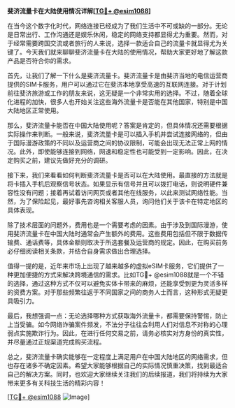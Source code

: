 **斐济流量卡在大陆使用情况详解[[TG💪+ @esim1088](https://t.me/s/esim1088)]**

在当今这个数字化时代，网络连接已经成为了我们生活中不可或缺的一部分。无论是日常出行、工作沟通还是娱乐休闲，稳定的网络支持都显得尤为重要。然而，对于经常需要跨国交流或者旅行的人来说，选择一款适合自己的流量卡就显得尤为关键了。今天我们就来聊聊斐济流量卡在大陆的使用情况，帮助大家更好地了解这款产品是否符合你的需求。

首先，让我们了解一下什么是斐济流量卡。斐济流量卡是由斐济当地的电信运营商提供的SIM卡服务，用户可以通过它在斐济本地享受高速的互联网连接。对于计划前往斐济旅游或工作的朋友来说，这无疑是一个非常实用的选择。不过，随着全球化进程的加快，很多人也开始关注这些海外流量卡是否能在其他国家，特别是中国大陆地区正常使用。

那么，斐济流量卡能否在中国大陆使用呢？答案是肯定的，但具体情况还需要根据实际操作来判断。一般来说，斐济流量卡是可以插入手机并尝试连接网络的，但由于国际漫游政策的不同以及运营商之间的协议限制，可能会出现无法正常上网的情况。此外，即使能够连接到网络，网速和稳定性也可能受到一定影响。因此，在决定购买之前，建议先做好充分的调研。

接下来，我们来看看如何判断斐济流量卡是否可以在大陆使用。最直接的方法就是将卡插入手机后观察信号状态。如果显示有信号并且可以拨打电话，则说明硬件兼容性没有问题；接着再试着访问网页或者其他在线服务，以此来测试网络性能。当然，为了保险起见，最好事先咨询相关客服人员，询问他们关于该卡在特定地区的具体表现。

除了技术层面的问题外，费用也是一个需要考虑的因素。由于涉及到国际漫游，使用斐济流量卡在中国大陆时通常会产生额外的费用。这些费用包括但不限于数据传输费、通话费等，具体金额则取决于所选套餐及运营商的规定。因此，在购买前务必仔细阅读相关条款，并结合自身需求做出合理选择。

值得一提的是，近年来市场上出现了越来越多的虚拟eSIM卡服务，它们提供了一种更加便捷的方式来解决跨境通信的需求。比如TG💪+ @esim1088就是一个不错的选择，通过这种方式不仅可以避免实体卡带来的麻烦，还能享受到更为灵活多样的资费方案。对于那些频繁往返于不同国家之间的商务人士而言，这种形式无疑更具吸引力。

最后，我想强调一点：无论选择哪种方式获取海外流量卡，都需要保持警惕，防止上当受骗。如今网络诈骗案件频发，不法分子往往会利用人们对信息不对称的心理弱点实施欺诈行为。因此，在进行任何交易之前，请务必核实对方身份的真实性，并尽量通过正规渠道完成购买流程。

总之，斐济流量卡确实能够在一定程度上满足用户在中国大陆地区的网络需求，但也存在诸多不确定因素。希望大家能够根据自己的实际情况慎重决策，找到最适合自己的解决方案。同时，也欢迎大家继续关注我们的后续报道，我们将持续为大家带来更多有关科技生活的精彩内容！

[[TG💪+ @esim1088](https://t.me/s/esim1088) ![Image](https://i.postimg.cc/4NQfJmqS/Snipaste-2025-05-13-00-14-12.png)]